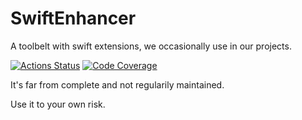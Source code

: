 # SwiftEnhancer

A toolbelt with swift extensions, we occasionally use in our projects.

[![Actions Status](https://github.com/naptics/swift-enhancer/workflows/test/badge.svg)](https://github.com/naptics/swift-enhancer/actions)
[![Code Coverage](https://codecov.io/gh/naptics/swift-enhancer/branch/main/graph/badge.svg)](https://codecov.io/gh/naptics/swift-enhancer)

It's far from complete and not regularily maintained.

Use it to your own risk.
